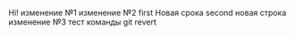 Hi!
изменение №1
изменение №2
first Новая срока
second новая строка 
изменение №3
тест команды git revert